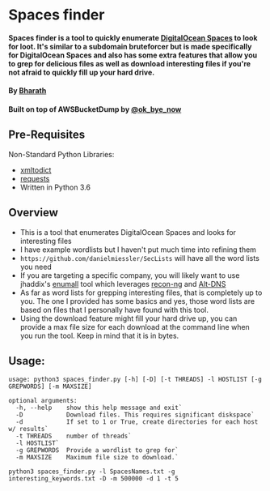# Spaces finder

 #### Spaces finder is a tool to quickly enumerate [DigitalOcean Spaces](https://www.digitalocean.com/community/tutorials/an-introduction-to-digitalocean-spaces) to look for loot. It's similar to a subdomain bruteforcer but is made specifically for DigitalOcean Spaces and also has some extra features that allow you to grep for delicious files as well as download interesting files if you're not afraid to quickly fill up your hard drive.
 #### By [Bharath](https://twitter.com/yamakira_)
 #### Built on top of AWSBucketDump by [@ok_bye_now](https://twitter.com/ok_bye_now)

## Pre-Requisites
Non-Standard Python Libraries:

- [xmltodict](https://pypi.python.org/pypi/xmltodict)
- [requests](docs.python-requests.org/)
- Written in Python 3.6

## Overview

- This is a tool that enumerates DigitalOcean Spaces and looks for interesting files 
- I have example wordlists but I haven't put much time into refining them
- `https://github.com/danielmiessler/SecLists` will have all the word lists you need
- If you are targeting a specific company, you will likely want to use jhaddix's [enumall](https://github.com/jhaddix/domain) tool which leverages [recon-ng](https://bitbucket.org/LaNMaSteR53/recon-ng) and [Alt-DNS](https://github.com/infosec-au/altdns) 
- As far as word lists for grepping interesting files, that is completely up to you. The one I provided has some basics and yes, those word lists are based on files that I personally have found with this tool.
- Using the download feature might fill your hard drive up, you can provide a max file size for each download at the command line when you run the tool. Keep in mind that it is in bytes.


## Usage:

```
usage: python3 spaces_finder.py [-h] [-D] [-t THREADS] -l HOSTLIST [-g GREPWORDS] [-m MAXSIZE]

optional arguments:
  -h, --help    show this help message and exit`
  -D            Download files. This requires significant diskspace`
  -d            If set to 1 or True, create directories for each host w/ results`
  -t THREADS    number of threads`
  -l HOSTLIST`
  -g GREPWORDS  Provide a wordlist to grep for`
  -m MAXSIZE    Maximum file size to download.`
```

`python3 spaces_finder.py -l SpacesNames.txt -g interesting_keywords.txt -D -m 500000 -d 1 -t 5`
